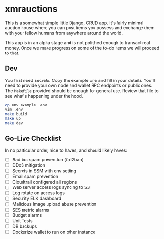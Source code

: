 # xmrauctions

This is a somewhat simple little Django, CRUD app. It's fairly minimal auction house where you can post items you possess and exchange them with your fellow humans from anywhere around the world.

This app is in an alpha stage and is not polished enough to transact real money. Once we make progress on some of the to-do items we will proceed to that.

## Dev

You first need secrets. Copy the example one and fill in your details. You'll need to provide your own node and wallet RPC endpoints or public ones. The `Makefile` provided should be enough for general use. Review that file to see what's happening under the hood.

```sh
cp env.example .env
vim .env
make build
make up
make dev
```

## Go-Live Checklist

In no particular order, nice to haves, and should likely haves:

- [ ] Bad bot spam prevention (fail2ban)
- [ ] DDoS mitigation
- [ ] Secrets in SSM with env setting
- [ ] Email spam prevention
- [ ] Cloudtrail configured all regions
- [ ] Web server access logs syncing to S3
- [ ] Log rotate on access logs
- [ ] Security ELK dashboard
- [ ] Malicious Image upload abuse prevention
- [ ] SES metric alarms
- [ ] Budget alarms
- [ ] Unit Tests
- [ ] DB backups
- [ ] Dockerize wallet to run on other instance
